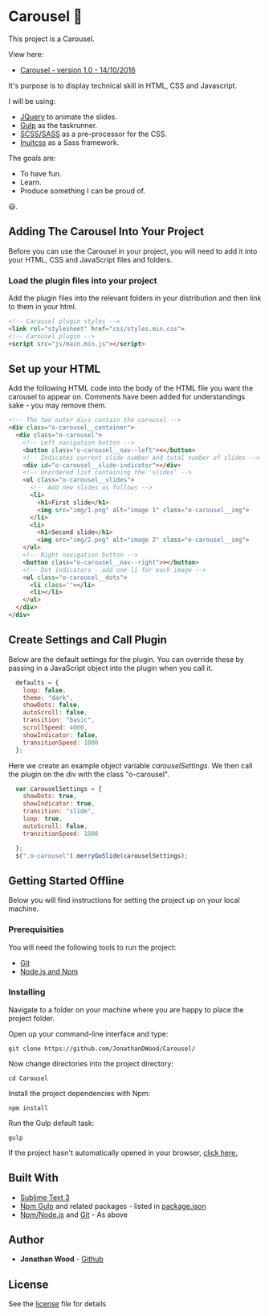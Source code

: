 # Carousel :cookie:
This project is a Carousel.

View here:
* [Carousel - version 1.0 - 14/10/2016](https://jonathandwood.github.io/Carousel/dist/)

It's purpose is to display technical skill in HTML, CSS and Javascript.

I will be using:
* [JQuery](http://api.jquery.com/) to animate the slides.
* [Gulp](http://gulpjs.com/) as the taskrunner.
* [SCSS/SASS](http://sass-lang.com/) as a pre-processor for the CSS.
* [Inuitcss](https://github.com/inuitcss/inuitcss) as a Sass framework.

The goals are:
* To have fun.
* Learn.
* Produce something I can be proud of.

:smiley:.

## Adding The Carousel Into Your Project
Before you can use the Carousel in your project, you will need to add it into your HTML, CSS and JavaScript files and folders.

### Load the plugin files into your project
Add the plugin files into the relevant folders in your distribution and then link to them in your html.
```html
<!-- Carousel plugin styles -->
<link rel="stylesheet" href="css/styles.min.css">
<!-- Carousel plugin -->
<script src="js/main.min.js"></script>
```

## Set up your HTML
Add the following HTML code into the body of the HTML file you want the carousel to appear on. Comments have been added for understandings sake - you may remove them.
```html
<!-- The two outer divs contain the carousel -->
<div class="o-carousel__container">
  <div class="o-carousel">
    <!-- Left navigation button -->
    <button class="o-carousel__nav--left"><</button>
    <!-- Indicates current slide number and total number of slides -->
    <div id="o-carousel__slide-indicator"></div>
    <!-- Unordered list containing the 'slides' -->
    <ul class="o-carousel__slides">
      <!-- Add new slides as follows -->
      <li>
        <h1>First slide</h1>
        <img src="img/1.png" alt="image 1" class="o-carousel__img">
      </li>
      <li>
        <h1>Second slide</h1>
        <img src="img/2.png" alt="image 2" class="o-carousel__img">
    </ul>
    <!-- Right navigation button -->
    <button class="o-carousel__nav--right">></button>
    <!-- Dot indicators - add one li for each image -->
    <ul class="o-carousel__dots">
      <li class=''></li>
      <li></li>
    </ul>
  </div>
</div>
```
## Create Settings and Call Plugin
Below are the default settings for the plugin. You can override these by passing in a JavaScript object into the plugin when you call it.

```javascript
  defaults = {
    loop: false,
    theme: "dark",
    showDots: false,
    autoScroll: false,
    transition: "basic",
    scrollSpeed: 4000,
    showIndicator: false,
    transitionSpeed: 1000
  };
```
Here we create an example object variable *carouselSettings*. We then call the plugin on the div with the class "o-carousel".
```javascript
  var carouselSettings = {
    showDots: true,
    showIndicator: true,
    transition: "slide",
    loop: true,
    autoScroll: false,
    transitionSpeed: 1000

  };
  $(".o-carousel").merryGoSlide(carouselSettings);
```

## Getting Started Offline
Below you will find instructions for setting the project up on your local machine.

### Prerequisities
You will need the following tools to run the project:
* [Git](https://git-scm.com/book/en/v2/Getting-Started-Installing-Git)
* [Node.js and Npm](https://nodejs.org/en/download/)

### Installing
Navigate to a folder on your machine where you are happy to place the project folder.

Open up your command-line interface and type:
```
git clone https://github.com/JonathanDWood/Carousel/
```
Now change directories into the project directory:
```
cd Carousel
```
Install the project dependencies with Npm:
```
npm install
```
Run the Gulp default task:
```
gulp
```
If the project hasn't automatically opened in your browser, [click here.](http://localhost:3000)

## Built With
* [Sublime Text 3](https://www.sublimetext.com/3)
* [Npm Gulp](https://www.npmjs.com/package/gulp) and related packages - listed in [package.json](package.json)
* [Npm/Node.js](https://nodejs.org/en/download/) and [Git](https://git-scm.com/book/en/v2/Getting-Started-Installing-Git) - As above

## Author
* **Jonathan Wood** - [Github](https://github.com/JonathanDWood/)

## License
See the [license](LICENSE) file for details
